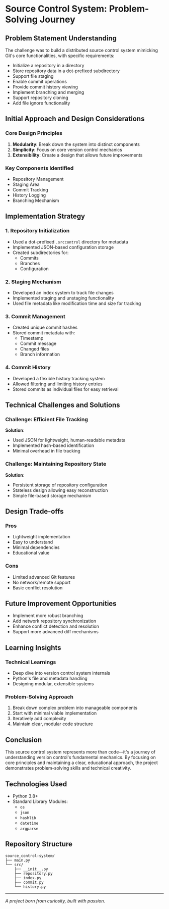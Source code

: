 # Source Control System: Problem-Solving Journey

## Problem Statement Understanding

The challenge was to build a distributed source control system mimicking Git's core functionalities, with specific requirements:
- Initialize a repository in a directory
- Store repository data in a dot-prefixed subdirectory
- Support file staging
- Enable commit operations
- Provide commit history viewing
- Implement branching and merging
- Support repository cloning
- Add file ignore functionality

## Initial Approach and Design Considerations

### Core Design Principles
1. **Modularity**: Break down the system into distinct components
2. **Simplicity**: Focus on core version control mechanics
3. **Extensibility**: Create a design that allows future improvements

### Key Components Identified
- Repository Management
- Staging Area
- Commit Tracking
- History Logging
- Branching Mechanism

## Implementation Strategy

### 1. Repository Initialization
- Used a dot-prefixed `.srccontrol` directory for metadata
- Implemented JSON-based configuration storage
- Created subdirectories for:
  - Commits
  - Branches
  - Configuration

### 2. Staging Mechanism
- Developed an index system to track file changes
- Implemented staging and unstaging functionality
- Used file metadata like modification time and size for tracking

### 3. Commit Management
- Created unique commit hashes
- Stored commit metadata with:
  - Timestamp
  - Commit message
  - Changed files
  - Branch information

### 4. Commit History
- Developed a flexible history tracking system
- Allowed filtering and limiting history entries
- Stored commits as individual files for easy retrieval

## Technical Challenges and Solutions

### Challenge: Efficient File Tracking
**Solution**: 
- Used JSON for lightweight, human-readable metadata
- Implemented hash-based identification
- Minimal overhead in file tracking

### Challenge: Maintaining Repository State
**Solution**:
- Persistent storage of repository configuration
- Stateless design allowing easy reconstruction
- Simple file-based storage mechanism

## Design Trade-offs

### Pros
- Lightweight implementation
- Easy to understand
- Minimal dependencies
- Educational value

### Cons
- Limited advanced Git features
- No network/remote support
- Basic conflict resolution

## Future Improvement Opportunities
- Implement more robust branching
- Add network repository synchronization
- Enhance conflict detection and resolution
- Support more advanced diff mechanisms

## Learning Insights

### Technical Learnings
- Deep dive into version control system internals
- Python's file and metadata handling
- Designing modular, extensible systems

### Problem-Solving Approach
1. Break down complex problem into manageable components
2. Start with minimal viable implementation
3. Iteratively add complexity
4. Maintain clear, modular code structure

## Conclusion

This source control system represents more than code—it's a journey of understanding version control's fundamental mechanics. By focusing on core principles and maintaining a clear, educational approach, the project demonstrates problem-solving skills and technical creativity.

## Technologies Used
- Python 3.8+
- Standard Library Modules:
  - `os`
  - `json`
  - `hashlib`
  - `datetime`
  - `argparse`

## Repository Structure
```
source_control-system/
├── main.py
└── src/
    ├── __init__.py
    ├── repository.py
    ├── index.py
    ├── commit.py
    └── history.py
```

---

*A project born from curiosity, built with passion.*